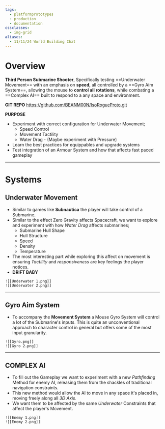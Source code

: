 ```yaml
---
tags:
  - platformprototypes
  - production
  - documentation
cssclasses:
  - img-grid
aliases:
  - 11/11/24 World Building Chat
---
```

# Overview 

**Third Person Submarine Shooter**, Specifically testing ==Underwater Movement== with an emphasis on **speed**, all controlled by a ==Gyro Aim System==, allowing the mouse to **control all rotations**, while combating a ==Complex AI== built to respond to a any space and environment.

**GIT REPO**
https://github.com/BEANM00N/IsoRogueProto.git

**PURPOSE**
 - Experiment with correct configuration for Underwater Movement;
	 - Speed Control
	 - Movement Tactility
	 - Water Drag - (Maybe experiment with Pressure)
 - Learn the best practices for equippables and upgrade systems
 - Test integration of an Armour System and how that affects fast paced gameplay

---
# Systems 

## Underwater Movement
 - Similar to games like **Subnautica** the player will take control of a Submarine.
 - Similar to the effect Zero Gravity affects Spacecraft, we want to explore and experiment with how *Water Drag* affects submarines;
	 - Submarine Hull Shape
	 - Hull Structure
	 - Speed
	 - Density
	 - Temperature
 - The most interesting part while exploring this affect on movement is ensuring *Tactility* and *responsiveness* are key feelings the player notices.
 - **DRIFT BABY**
```image-layout-a
![[Underwater 1.png]]
![[Underwater 2.png]]
```


---
## Gyro Aim System
 - To accompany the **Movement System** a Mouse Gyro System will control a lot of the Submarine's inputs. This is quite an unconventional approach to character control in general but offers some of the most input granularity. 
 
```image-layout-a
![[Gyro.png]]
![[Gyro 2.png]]
```

---

## COMPLEX AI 
 - To fill out the Gameplay we want to experiment with a new *Pathfinding* Method for enemy AI, releasing them from the shackles of traditional navigation constraints.
 - This new method would allow the AI to move in any space it's placed in, moving freely along all *3D Axis*.
 - We want them to be affected by the same *Underwater* Constraints that affect the player's Movement.
 
```image-layout-a
![[Enemy 1.png]]
![[Enemy 2.png]]
```


